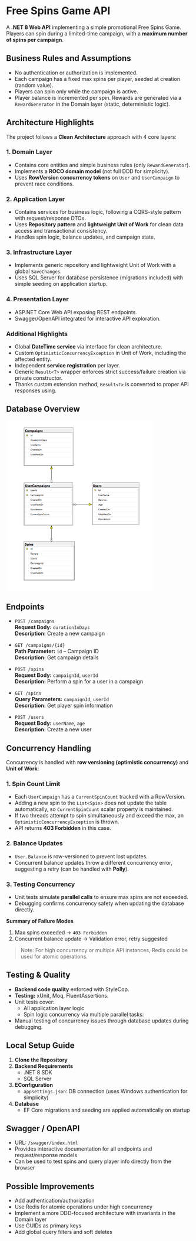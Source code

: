 # Free Spins Game API

A **.NET 8 Web API** implementing a simple promotional Free Spins Game.  
Players can spin during a limited-time campaign, with a **maximum number of spins per campaign**.

## Business Rules and Assumptions

- No authentication or authorization is implemented.
- Each campaign has a fixed max spins per player, seeded at creation (random value).
- Players can spin only while the campaign is active.
- Player balance is incremented per spin. Rewards are generated via a `RewardGenerator` in the Domain layer (static, deterministic logic).

## Architecture Highlights

The project follows a **Clean Architecture** approach with 4 core layers:

### 1. Domain Layer

- Contains core entities and simple business rules (only `RewardGenerator`).
- Implements a **ROCO domain model** (not full DDD for simplicity).
- Uses **RowVersion concurrency tokens** on `User` and `UserCampaign` to prevent race conditions.

### 2. Application Layer

- Contains services for business logic, following a CQRS-style pattern with request/response DTOs.
- Uses **Repository pattern** and **lightweight Unit of Work** for clean data access and transactional consistency.
- Handles spin logic, balance updates, and campaign state.

### 3. Infrastructure Layer

- Implements generic repository and lightweight Unit of Work with a global `SaveChanges`.
- Uses SQL Server for database persistence (migrations included) with simple seeding on application startup.

### 4. Presentation Layer

- ASP.NET Core Web API exposing REST endpoints.
- Swagger/OpenAPI integrated for interactive API exploration.

### Additional Highlights

- Global **DateTime service** via interface for clean architecture.
- Custom `OptimisticConcurrencyException` in Unit of Work, including the affected entity.
- Independent **service registration** per layer.
- Generic `Result<T>` wrapper enforces strict success/failure creation via private constructor.
- Thanks custom extension method, `Result<T>` is converted to proper API responses using.

## Database Overview

<p align="left">
<img src="screenshots/DataBase.png" alt="App Screenshot"  width="400">
</p>

## Endpoints

- `POST /campaigns`  
  **Request Body:** `durationInDays`  
  **Description:** Create a new campaign

- `GET /campaigns/{id}`  
  **Path Parameter:** `id` – Campaign ID  
  **Description:** Get campaign details

- `POST /spins`  
  **Request Body:** `campaignId`, `userId`  
  **Description:** Perform a spin for a user in a campaign

- `GET /spins`  
  **Query Parameters:** `campaignId`, `userId`  
  **Description:** Get player spin information

- `POST /users`  
  **Request Body:** `userName`, `age`  
  **Description:** Create a new user

## Concurrency Handling

Concurrency is handled with **row versioning (optimistic concurrency)** and **Unit of Work**:

### 1. Spin Count Limit

- Each `UserCampaign` has a `CurrentSpinCount` tracked with a RowVersion.
- Adding a new spin to the `List<Spin>` does not update the table automatically, so `CurrentSpinCount` scalar property is maintained.
- If two threads attempt to spin simultaneously and exceed the max, an `OptimisticConcurrencyException` is thrown.
- API returns **403 Forbidden** in this case.

### 2. Balance Updates

- `User.Balance` is row-versioned to prevent lost updates.
- Concurrent balance updates throw a different concurrency error, suggesting a retry (can be handled with **Polly**).

### 3. Testing Concurrency

- Unit tests simulate **parallel calls** to ensure max spins are not exceeded.
- Debugging confirms concurrency safety when updating the database directly.

**Summary of Failure Modes**

1. Max spins exceeded → `403 Forbidden`
2. Concurrent balance update → Validation error, retry suggested

> Note: For high concurrency or multiple API instances, Redis could be used for atomic operations.

## Testing & Quality

- **Backend code quality** enforced with StyleCop.
- **Testing:** xUnit, Moq, FluentAssertions.
- Unit tests cover:
  - All application layer logic
  - Spin logic concurrency via multiple parallel tasks:
- Manual testing of concurrency issues through database updates during debugging.

## Local Setup Guide

1. **Clone the Repository**
2. **Backend Requirements**
   - .NET 8 SDK
   - SQL Server
3. **EConfiguration**
   - `appsettings.json`: DB connection (uses Windows authentication for simplicity)
4. **Database**
   - EF Core migrations and seeding are applied automatically on startup

## Swagger / OpenAPI

- URL: `/swagger/index.html`
- Provides interactive documentation for all endpoints and request/response models
- Can be used to test spins and query player info directly from the browser

## Possible Improvements

- Add authentication/authorization
- Use Redis for atomic operations under high concurrency
- Implement a more DDD-focused architecture with invariants in the Domain layer
- Use GUIDs as primary keys
- Add global query filters and soft deletes
